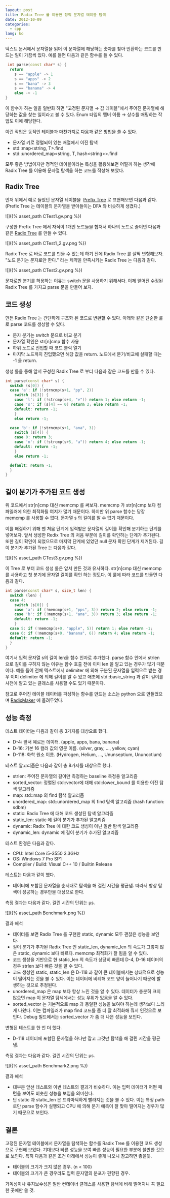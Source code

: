```yaml
---
layout: post
title: Radix Tree 를 이용한 정적 문자열 테이블 탐색
date: 2012-10-09
categories:
  - cpp
lang: ko
---
```


텍스트 문서에서 문자열을 읽어 이 문자열에 해당하는 숫자를 찾아 반환하는 코드를 만드는
일이 가끔씩 있다. 예를 들면 다음과 같은 함수를 들 수 있다.

```cpp
 int parse(const char* s) {
  return
    s == "apple" -> 1    s == "apps" -> 2
    s == "bana" -> 3
    s == "banana" -> 4
    else -> -1
}
```

이 함수가 하는 일을 일반화 하면 "고정된 문자열 → 값 테이블"에서 주어진 문자열에
해당하는 값을 찾는 일이라고 볼 수 있다. Enum 타입의 멤버 이름 → 상수를 매핑하는
작업도 이에 해당한다.

이런 작업은 동적인 테이블과 마찬가지로 다음과 같은 방법을 쓸 수 있다.

- 문자열 키로 정렬되어 있는 배열에서 이진 탐색
- std::map&lt;string, T&gt;.find
- std::unordered_map&lt;string, T, hash&lt;string&gt;&gt;.find

모두 좋은 방법이지만 정적인 테이블이라는 특성을 활용해보면 어떨까 하는 생각에
Radix Tree 를 이용해 문자열 탐색을 하는 코드를 작성해 보았다.

## Radix Tree

먼저 위에서 예로 들었던 문자열 테이블을 
[Prefix Tree](http://en.wikipedia.org/wiki/Prefix_tree)
로 표현해보면 다음과 같다.
(Prefix Tree 는 테이블의 문자열을 받아들이는 DFA 와 비슷하게 생겼다.)

![]({% asset_path CTest1.gv.png %})

구성한 Prefix Tree 에서 자식이 1개인 노드들을 합쳐서 하나의 노드로 줄이면 다음과 같은
[Radix Tree](http://en.wikipedia.org/wiki/Radix_tree) 를 만들 수 있다.

![]({% asset_path CTest1_2.gv.png %})

Radix Tree 로 바로 코드를 만들 수 있는데 하기 전에 Radix Tree 를 살짝 변형해보자.
"노드 분기는 문자로만 한다." 라는 제약을 만족시키는 Radix Tree 는 다음과 같다.

![]({% asset_path CTest2.gv.png %})

문자로만 분기를 허용하는 이유는 switch 문을 사용하기 위해서다.
이제 얻어진 수정된 Radix Tree 를 가지고 parse 문을 만들어 보자.

## 코드 생성

만든 Radix Tree 는 간단하게 구조화 된 코드로 변환할 수 있다. 아래와 같은단순한 룰로 parse 코드를 생성할 수 있다.

- 문자 분기는 switch 문으로 비교 분기
- 문자열 확인은 str\[n\]cmp 함수 사용
- 하위 노드로 진입할 때 코드 블럭 열기
- 마지막 노드까지 진입했으면 해당 값을 return.
  노드에서 분기/비교에 실패할 때는 -1 을 return.

생성 룰을 통해 앞서 구성한 Radix Tree 로 부터 다음과 같은 코드를 만들 수 있다.

```cpp
int parse(const char* s) {
  switch (s[0]) {
  case 'a': if (!strncmp(s+1, "pp", 2))
    switch (s[3]) {
    case 'l': if (!strcmp(s+4, "e")) return 1; else return -1;
    case 's': if (s[4] == 0) return 2; else return -1;
    default: return -1;
    }
    else return -1;

  case 'b': if (!strncmp(s+1, "ana", 3))    switch (s[4]) {
    case 0: return 3;
    case 'n': if (!strcmp(s+5, "a")) return 4; else return -1;
    default: return -1;
    }
    else return -1;

  default: return -1;  }
}
```

## 길이 분기가 추가된 코드 생성

위 코드에서 str\[n\]cmp 대신 memcmp 를 써보자.
memcmp 가 str\[n\]cmp 보다 컴파일러에 의한 최적화될 여지가 많기 때문이다.
하지만 위 parse 함수는 당장 memcmp 를 사용할 수 없다.
문자열 s 의 길이를 알 수 없기 때문이다.

이를 해결하기 위해 맨 처음 단계에 입력받은 문자열의 길이를 확인해 분기하는 단계를 넣어보자.
앞서 생성한 Redix Tree 의 처음 부분에 길이를 확인하는 단계가 추가된다.
또한 길이 확인이 되었으므로 마지막 단계에 있었던 null 문자 확인 단계가 제거된다.
길이 분기가 추가된 Tree 는 다음과 같다.

![]({% asset_path CTest3.gv.png %})
이 Tree 로 부터 코드 생성 룰은 앞서 만든 것과 유사하다. str\[n\]cmp 대신
memcmp 를 사용하고 첫 분기에 문자열 길이를 확인 하는 정도다. 이 룰에
따라 코드를 만들면 다음과 같다.

```cpp
int parse(const char* s, size_t len) {
  switch (len) {
  case 4:
    switch (s[0]) {
    case 'a': if (!memcmp(s+1, "pps", 3)) return 2; else return -1;
    case 'b': if (!memcmp(s+1, "ana", 3)) return 3; else return -1;
    default: return -1;
    }
  case 5: if (!memcmp(s+0, "apple", 5)) return 1; else return -1;
  case 6: if (!memcmp(s+0, "banana", 6)) return 4; else return -1;
  default: return -1;
  }
}
```

여기서 입력 문자열 s의 길이 len을 함수 인자로 추가했다.
parse 함수 안에서 strlen 으로 길이를 구하지 않는 이유는 함수 호출 전에 이미 len 을
알고 있는 경우가 많기 때문이다.
예를 들어 전체 텍스트에서 delimiter 에 의해 구분된 문자열을 입력으로 받는 경우 이미
delimiter 에 의해 길이를 알 수 있고 애초에 std::basic_string 과 같이 길이를 사전에
알고 있는 클래스를 사용할 수도 있기 때문이다.

참고로 주어진 테이블 데이터를 파싱하는 함수를 만드는 소스는 python 으로 만들었으며
[RadixMaker](http://pastebin.com/6xyZ5qKJ) 에 올려두었다.

## 성능 측정

테스트 데이터는 다음과 같이 총 3가지를 대상으로 했다.

- D-4: 앞서 예로든 데이터. (apple, apps, bana, banana)
- D-16: 기본 16 컬러 값의 영문 이름. (silver, gray, ..., yellow, cyan)
- D-118: 화학 원소 이름.
  (Hydrogen, Helium, ..., Ununseptium, Ununoctium)

테스트 알고리즘은 다음과 같이 총 8가지를 대상으로 했다.

- strlen: 주어진 문자열의 길이만 측정하는 baseline 측정용 알고리즘
- sorted_vector: 정렬된 std::vector에 대해 std::lower_bound 를 이용한 이진 탐색 알고리즘
- map: std::map 의 find 탐색 알고리즘
- unordered_map: std::unordered_map 의 find 탐색 알고리즘 (hash function: sdbm)
- static: Radix Tree 에 대해 코드 생성된 탐색 알고리즘
- static_len: static 에 길이 분기가 추가된 알고리즘
- dynamic: Radix Tree 에 대한 코드 생성이 아닌 일반 탐색 알고리즘 
- dynamic_len: dynamic 에 길이 분기가 추가된 알고리즘

테스트 환경은 다음과 같다.
- CPU: Intel Core i5-3550 3.3GHz
- OS: Windows 7 Pro SP1
- Compiler / Build: Visual C++ 10 / Builtin Release

테스트는 다음과 같이 했다.
- 데이터에 포함된 문자열을 순서대로 탐색을 해 걸린 시간을 평균냄.
  따라서 항상 탐색이 성공하는 경우만을 대상으로 한다.

측정 결과는 다음과 같다. 걸린 시간의 단위는 µs.
![]({% asset_path Benchmark.png %})

결과 해석

- 데이터를 보면 Radix Tree 를 구현한 static, dynamic 모두 괜찮은 성능을 보인다. 
- 길이 분기가 추가된 Radix Tree 인 static_len, dynamic_len 의 속도가 그렇지 않은
  static, dynamic 보다 빠르다. memcmp 최적화가 잘 됨을 알 수 있다.
- 코드 생성을 기반으로 한 static_len 의 속도가 상당히 빠른데 D-4,
  D-16 데이터의 경우 strlen 보다 빠른 것을 알 수 있다.
- 코드 생성인 static, static_len 은 D-118 과 같이 큰 테이블에서는
  상대적으로 성능이 떨어지는 것을 볼 수 있다.
  이는 데이터에 비례해 코드 양이 늘어나기 때문에 발생하는 것으로 추정된다.
- unordered_map 은 map 보다 항상 느린 것을 알 수 있다.
  데이터가 충분히 크지 않으면 map 이 문자열 탐색에서는 성능 우위가 있음을 알 수 있다.
- sorted_vector 는 기본적으로 map 과 동일한 성능을 보여야 하는데 생각보다 느리게 나왔다.
  이는 컴파일러가 map find 코드를 좀 더 잘 최적화해 줘서 인것으로 보인다.
  Debug 빌드에서는 sorted_vector 가 좀 더 나은 성능을 보인다.

변형된 테스트를 한 번 더 했다.

- D-118 데이터에 포함된 문자열을 하나만 잡고 그것만 탐색을 해 걸린 시간을 평균냄.

측정 결과는 다음과 같다. 걸린 시간의 단위는 µs.

![]({% asset_path Benchmark2.png %})

결과 해석
-   대부분 앞선 테스트와 이번 테스트의 결과가 비슷하다. 이는 입력
    데이터가 어떤 패턴을 보여도 비슷한 성능을 보임을 의미한다.
-   단 static 과 static_len 은 드라마틱하게 빨라지는 것을 볼 수 있다.
    이는 특정 path 로만 parse 함수가 실행되고 CPU 에 의해 분기 예측이 잘
    맞아 떨어지는 경우가 많기 때문으로 보인다.

## 결론

고정된 문자열 테이블에서 문자열을 탐색하는 함수를 Radix Tree 를 이용한
코드 생성으로 구현해 보았다. 기대보다 빠른 성능을 보여 빠른 성능이
필요한 부분에 쓸만한 것으로 보인다. 특히 다음과 같은 조건 아래에서
성능이 좋게 나오니 참고하면 좋을듯.

-   테이블의 크기가 크지 않은 경우. (n &lt; 100)-   테이블의 크기가 큰 경우라도 입력 문자열의 분포가 편향된 경우.

가독성이나 유지보수성은 일반 컨테이너 클래스를 사용한 탐색에 비해
떨어지니 꼭 필요한 곳에만 쓸 것.
